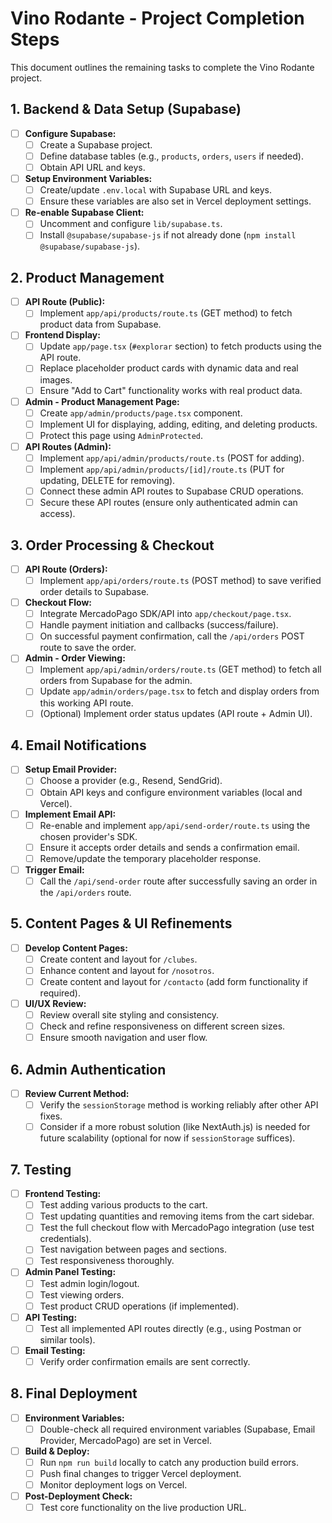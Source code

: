 # Vino Rodante - Project Completion Steps

This document outlines the remaining tasks to complete the Vino Rodante project.

## 1. Backend & Data Setup (Supabase)

-   [ ] **Configure Supabase:**
    -   [ ] Create a Supabase project.
    -   [ ] Define database tables (e.g., `products`, `orders`, `users` if needed).
    -   [ ] Obtain API URL and keys.
-   [ ] **Setup Environment Variables:**
    -   [ ] Create/update `.env.local` with Supabase URL and keys.
    -   [ ] Ensure these variables are also set in Vercel deployment settings.
-   [ ] **Re-enable Supabase Client:**
    -   [ ] Uncomment and configure `lib/supabase.ts`.
    -   [ ] Install `@supabase/supabase-js` if not already done (`npm install @supabase/supabase-js`).

## 2. Product Management

-   [ ] **API Route (Public):**
    -   [ ] Implement `app/api/products/route.ts` (GET method) to fetch product data from Supabase.
-   [ ] **Frontend Display:**
    -   [ ] Update `app/page.tsx` (`#explorar` section) to fetch products using the API route.
    -   [ ] Replace placeholder product cards with dynamic data and real images.
    -   [ ] Ensure "Add to Cart" functionality works with real product data.
-   [ ] **Admin - Product Management Page:**
    -   [ ] Create `app/admin/products/page.tsx` component.
    -   [ ] Implement UI for displaying, adding, editing, and deleting products.
    -   [ ] Protect this page using `AdminProtected`.
-   [ ] **API Routes (Admin):**
    -   [ ] Implement `app/api/admin/products/route.ts` (POST for adding).
    -   [ ] Implement `app/api/admin/products/[id]/route.ts` (PUT for updating, DELETE for removing).
    -   [ ] Connect these admin API routes to Supabase CRUD operations.
    -   [ ] Secure these API routes (ensure only authenticated admin can access).

## 3. Order Processing & Checkout

-   [ ] **API Route (Orders):**
    -   [ ] Implement `app/api/orders/route.ts` (POST method) to save verified order details to Supabase.
-   [ ] **Checkout Flow:**
    -   [ ] Integrate MercadoPago SDK/API into `app/checkout/page.tsx`.
    -   [ ] Handle payment initiation and callbacks (success/failure).
    -   [ ] On successful payment confirmation, call the `/api/orders` POST route to save the order.
-   [ ] **Admin - Order Viewing:**
    -   [ ] Implement `app/api/admin/orders/route.ts` (GET method) to fetch all orders from Supabase for the admin.
    -   [ ] Update `app/admin/orders/page.tsx` to fetch and display orders from this working API route.
    -   [ ] (Optional) Implement order status updates (API route + Admin UI).

## 4. Email Notifications

-   [ ] **Setup Email Provider:**
    -   [ ] Choose a provider (e.g., Resend, SendGrid).
    -   [ ] Obtain API keys and configure environment variables (local and Vercel).
-   [ ] **Implement Email API:**
    -   [ ] Re-enable and implement `app/api/send-order/route.ts` using the chosen provider's SDK.
    -   [ ] Ensure it accepts order details and sends a confirmation email.
    -   [ ] Remove/update the temporary placeholder response.
-   [ ] **Trigger Email:**
    -   [ ] Call the `/api/send-order` route after successfully saving an order in the `/api/orders` route.

## 5. Content Pages & UI Refinements

-   [ ] **Develop Content Pages:**
    -   [ ] Create content and layout for `/clubes`.
    -   [ ] Enhance content and layout for `/nosotros`.
    -   [ ] Create content and layout for `/contacto` (add form functionality if required).
-   [ ] **UI/UX Review:**
    -   [ ] Review overall site styling and consistency.
    -   [ ] Check and refine responsiveness on different screen sizes.
    -   [ ] Ensure smooth navigation and user flow.

## 6. Admin Authentication

-   [ ] **Review Current Method:**
    -   [ ] Verify the `sessionStorage` method is working reliably after other API fixes.
    -   [ ] Consider if a more robust solution (like NextAuth.js) is needed for future scalability (optional for now if `sessionStorage` suffices).

## 7. Testing

-   [ ] **Frontend Testing:**
    -   [ ] Test adding various products to the cart.
    -   [ ] Test updating quantities and removing items from the cart sidebar.
    -   [ ] Test the full checkout flow with MercadoPago integration (use test credentials).
    -   [ ] Test navigation between pages and sections.
    -   [ ] Test responsiveness thoroughly.
-   [ ] **Admin Panel Testing:**
    -   [ ] Test admin login/logout.
    -   [ ] Test viewing orders.
    -   [ ] Test product CRUD operations (if implemented).
-   [ ] **API Testing:**
    -   [ ] Test all implemented API routes directly (e.g., using Postman or similar tools).
-   [ ] **Email Testing:**
    -   [ ] Verify order confirmation emails are sent correctly.

## 8. Final Deployment

-   [ ] **Environment Variables:**
    -   [ ] Double-check all required environment variables (Supabase, Email Provider, MercadoPago) are set in Vercel.
-   [ ] **Build & Deploy:**
    -   [ ] Run `npm run build` locally to catch any production build errors.
    -   [ ] Push final changes to trigger Vercel deployment.
    -   [ ] Monitor deployment logs on Vercel.
-   [ ] **Post-Deployment Check:**
    -   [ ] Test core functionality on the live production URL. 